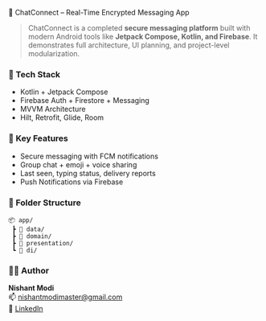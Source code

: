 📱 ChatConnect – Real-Time Encrypted Messaging App

> ChatConnect is a completed **secure messaging platform** built with modern Android tools like **Jetpack Compose, Kotlin, and Firebase**. It demonstrates full architecture, UI planning, and project-level modularization.

### 🔧 Tech Stack
- Kotlin + Jetpack Compose
- Firebase Auth + Firestore + Messaging
- MVVM Architecture
- Hilt, Retrofit, Glide, Room

### 🌟 Key Features
- Secure messaging with FCM notifications
- Group chat + emoji + voice sharing
- Last seen, typing status, delivery reports
- Push Notifications via Firebase

### 📁 Folder Structure
```
📦 app/
 ┣ 📂 data/
 ┣ 📂 domain/
 ┣ 📂 presentation/
 ┗ 📂 di/
```

### 👨‍💻 Author
**Nishant Modi**  
📫 [nishantmodimaster@gmail.com](mailto:nishantmodimaster@gmail.com)  
🔗 [LinkedIn](https://linkedin.com/in/nishantmodi92)
